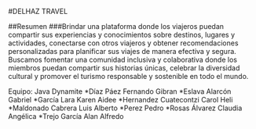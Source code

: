 
#DELHAZ TRAVEL

##Resumen
###Brindar una plataforma donde los viajeros puedan compartir sus experiencias y
conocimientos sobre destinos, lugares y actividades, conectarse con otros viajeros y obtener
recomendaciones personalizadas para planificar sus viajes de manera efectiva y segura.
Buscamos fomentar una comunidad inclusiva y colaborativa donde los miembros puedan
compartir sus historias únicas, celebrar la diversidad cultural y promover el turismo
responsable y sostenible en todo el mundo.





Equipo: Java Dynamite
*Díaz Páez Fernando Gibran
*Eslava Alarcón Gabriel
*García Lara Karen Aidee
*Hernandez Cuatecontzi Carol Heli
*Maldonado Cabrera Luis Alberto
*Perez Pedro
*Rosas Álvarez Claudia Angélica
*Trejo García Alan Alfredo
